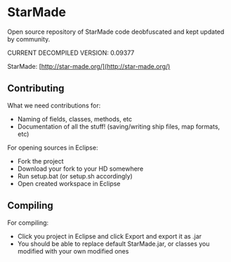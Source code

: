 StarMade
========

Open source repository of StarMade code deobfuscated and kept updated by community.

CURRENT DECOMPILED VERSION: 0.09377

StarMade: [http://star-made.org/](http://star-made.org/)

Contributing
-----------

What we need contributions for:
* Naming of fields, classes, methods, etc
* Documentation of all the stuff! (saving/writing ship files, map formats, etc)

For opening sources in Eclipse:
* Fork the project
* Download your fork to your HD somewhere
* Run setup.bat (or setup.sh accordingly)
* Open created workspace in Eclipse

Compiling
-----------

For compiling:
* Click you project in Eclipse and click Export and export it as .jar
* You should be able to replace default StarMade.jar, or classes you modified with your own modified ones
